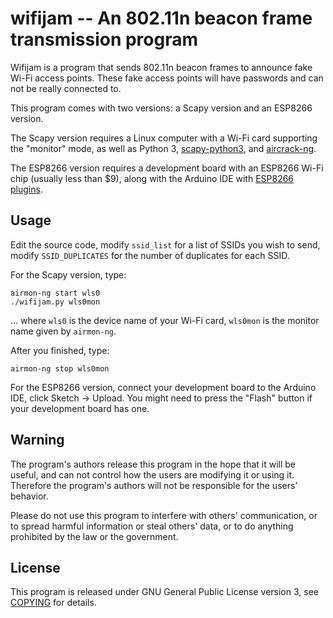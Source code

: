 wifijam -- An 802.11n beacon frame transmission program
=======================================================

Wifijam is a program that sends 802.11n beacon frames to announce fake Wi-Fi access points. These fake access points will have passwords and can not be really connected to.

This program comes with two versions: a Scapy version and an ESP8266 version.

The Scapy version requires a Linux computer with a Wi-Fi card supporting the "monitor" mode, as well as Python 3, [scapy-python3](https://pypi.python.org/pypi/scapy-python3), and [aircrack-ng](https://www.aircrack-ng.org/).

The ESP8266 version requires a development board with an ESP8266 Wi-Fi chip (usually less than $9), along with the Arduino IDE with [ESP8266 plugins](https://arduino-esp8266.readthedocs.io/en/latest/installing.html).

Usage
-----

Edit the source code, modify `ssid_list` for a list of SSIDs you wish to send, modify `SSID_DUPLICATES` for the number of duplicates for each SSID.

For the Scapy version, type:

    airmon-ng start wls0
    ./wifijam.py wls0mon

… where `wls0` is the device name of your Wi-Fi card, `wls0mon` is the monitor name given by `airmon-ng`.

After you finished, type:

    airmon-ng stop wls0mon

For the ESP8266 version, connect your development board to the Arduino IDE, click Sketch → Upload. You might need to press the "Flash" button if your development board has one.

Warning
-------

The program's authors release this program in the hope that it will be useful, and can not control how the users are modifying it or using it. Therefore the program's authors will not be responsible for the users' behavior.

Please do not use this program to interfere with others' communication, or to spread harmful information or steal others' data, or to do anything prohibited by the law or the government.

License
-------

This program is released under GNU General Public License version 3, see [COPYING](COPYING) for details.
